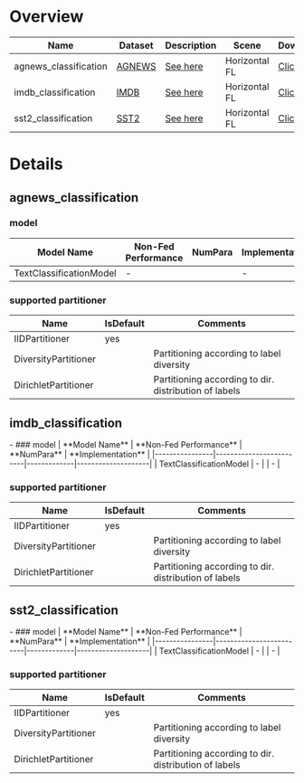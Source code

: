 # Overview
| **Name**                | **Dataset**                                         | **Description**                      | **Scene**     | **Download**                                                                                           | **Remark** |
|-------------------------|-----------------------------------------------------|--------------------------------------|---------------|--------------------------------------------------------------------------------------------------------|------------|
| agnews_classification    | [AGNEWS](http://yann.lecun.com/exdb/mnist/)         | [See here](#agnews_classification)    | Horizontal FL | [Click Here](https://github.com/WwZzz/easyFL/raw/FLGo/resources/benchmark/agnews_classification.zip)    | -          |
| imdb_classification  | [IMDB](https://www.cs.toronto.edu/~kriz/cifar.html) | [See here](#imdb_classification)  | Horizontal FL | [Click Here](https://github.com/WwZzz/easyFL/raw/FLGo/resources/benchmark/imdb_classification.zip)  |            |
| sst2_classification | [SST2](https://www.cs.toronto.edu/~kriz/cifar.html) | [See here](#sst2_classification) | Horizontal FL | [Click Here](https://github.com/WwZzz/easyFL/raw/FLGo/resources/benchmark/sst2_classification.zip) |            |

# Details

## **agnews_classification**
<div id="agnews_classification"></div>

### model
| **Model Name** | **Non-Fed Performance** | **NumPara** | **Implementation** |
|----------------|-------------------------|-------------|--------------------|
| TextClassificationModel            | -                       |             | -                  |

### supported partitioner
| Name                 | IsDefault | Comments                                               |
|----------------------|-----------|--------------------------------------------------------|
| IIDPartitioner       | yes       |                                                        |
| DiversityPartitioner |           | Partitioning according to label diversity              |
| DirichletPartitioner |           | Partitioning according to dir. distribution of labels  |

## **imdb_classification**
<div id="imdb_classification"></div>
-
### model
| **Model Name** | **Non-Fed Performance** | **NumPara** | **Implementation** |
|----------------|-------------------------|-------------|--------------------|
| TextClassificationModel            | -                       |             | -                  |



### supported partitioner
| Name                 | IsDefault | Comments                                               |
|----------------------|-----------|--------------------------------------------------------|
| IIDPartitioner       | yes       |                                                        |
| DiversityPartitioner |           | Partitioning according to label diversity              |
| DirichletPartitioner |           | Partitioning according to dir. distribution of labels  |

## **sst2_classification**
<div id="sst2_classification"></div>
-
### model
| **Model Name** | **Non-Fed Performance** | **NumPara** | **Implementation** |
|----------------|-------------------------|-------------|--------------------|
| TextClassificationModel            | -                       |             | -                  |


### supported partitioner
| Name                 | IsDefault | Comments                                               |
|----------------------|-----------|--------------------------------------------------------|
| IIDPartitioner       | yes       |                                                        |
| DiversityPartitioner |           | Partitioning according to label diversity              |
| DirichletPartitioner |           | Partitioning according to dir. distribution of labels  |


[//]: # (## **bmk_name**)

[//]: # (<div id="bmk_name"></div>)

[//]: # ()
[//]: # (description here.)

[//]: # ()
[//]: # (### model)

[//]: # (| **Model Name** | **Non-Fed Performance** | **NumPara** | **Implementation** |)

[//]: # (|----------------|-------------------------|-------------|--------------------|)

[//]: # (| -              | -                       |             | -                  |)

[//]: # ()
[//]: # (### supported partitioner)

[//]: # (| Name                 | IsDefault | Comments                                               |)

[//]: # (|----------------------|-----------|--------------------------------------------------------|)

[//]: # (| IIDPartitioner       | yes       |                                                        |)

[//]: # (| DiversityPartitioner |           | Partitioning according to label diversity              |)

[//]: # (| DirichletPartitioner |           | Partitioning according to dir. distribution of labels  |)

